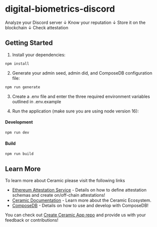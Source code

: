 # digital-biometrics-discord

Analyze your Discord server
↓
Know your reputation
↓
Store it on the blockchain
↓
Check attestation


## Getting Started

1. Install your dependencies:

```bash
npm install
```

2. Generate your admin seed, admin did, and ComposeDB configuration file:

```bash
npm run generate
```

3. Create a .env file and enter the three required environment variables outlined in .env.example

4. Run the application (make sure you are using node version 16):

#### Development
```bash
npm run dev
```

#### Build
```bash
npm run build
```

## Learn More

To learn more about Ceramic please visit the following links

- [Ethereum Attestation Service](https://attest.sh/) - Details on how to define attestation schemas and create on/off-chain attestations!
- [Ceramic Documentation](https://developers.ceramic.network/learn/welcome/) - Learn more about the Ceramic Ecosystem.
- [ComposeDB](https://composedb.js.org/) - Details on how to use and develop with ComposeDB!

You can check out [Create Ceramic App repo](https://github.com/ceramicstudio/create-ceramic-app) and provide us with your feedback or contributions! 

